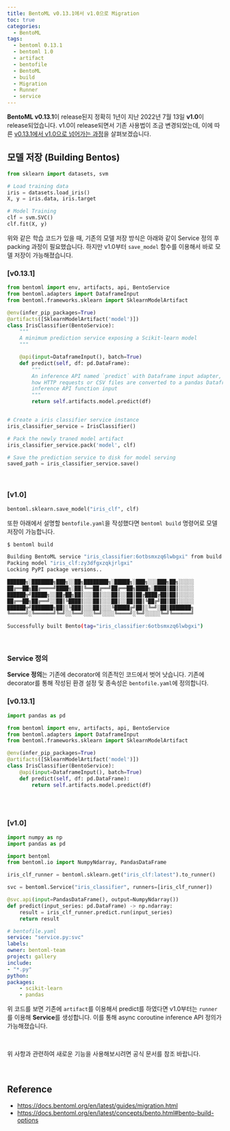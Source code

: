 ```yaml
---
title: BentoML v0.13.1에서 v1.0으로 Migration
toc: true
categories:
  - BentoML
tags:
  - bentoml 0.13.1
  - bentoml 1.0
  - artifact
  - bentofile
  - BentoML
  - build
  - Migration
  - Runner
  - service
---
```


**BentoML v0.13.1**이 release된지 정확히 1년이 지난 2022년 7월 13일 **v1.0**이 release되었습니다. v1.0이 release되면서 기존 사용법이 조금 변경되었는데, 이에 따른 <u>v0.13.1에서 v1.0으로 넘어가는 과정</u>을 살펴보겠습니다.

## **모델 저장 (Building Bentos)**

```python
from sklearn import datasets, svm

# Load training data
iris = datasets.load_iris()
X, y = iris.data, iris.target

# Model Training
clf = svm.SVC()
clf.fit(X, y)
```

위와 같은 학습 코드가 있을 때, 기존의 모델 저장 방식은 아래와 같이 Service 정의 후 packing 과정이 필요했습니다. 하지만 v1.0부터 `save_model` 함수를 이용해서 바로 모델 저장이 가능해졌습니다.


### **[v0.13.1]**

```python
from bentoml import env, artifacts, api, BentoService
from bentoml.adapters import DataframeInput
from bentoml.frameworks.sklearn import SklearnModelArtifact

@env(infer_pip_packages=True)
@artifacts([SklearnModelArtifact('model')])
class IrisClassifier(BentoService):
    """
    A minimum prediction service exposing a Scikit-learn model
    """

    @api(input=DataframeInput(), batch=True)
    def predict(self, df: pd.DataFrame):
        """
        An inference API named `predict` with Dataframe input adapter, which codifies
        how HTTP requests or CSV files are converted to a pandas Dataframe object as the
        inference API function input
        """
        return self.artifacts.model.predict(df)


# Create a iris classifier service instance
iris_classifier_service = IrisClassifier()

# Pack the newly traned model artifact
iris_classifier_service.pack('model', clf)

# Save the prediction service to disk for model serving
saved_path = iris_classifier_service.save()
```

<br>

### **[v1.0]**

```python
bentoml.sklearn.save_model("iris_clf", clf)
```

또한 아래에서 설명할 `bentofile.yaml`을 작성했다면 `bentoml build` 명령어로 모델 저장이 가능합니다.

```bash
$ bentoml build

Building BentoML service "iris_classifier:6otbsmxzq6lwbgxi" from build context "/home/user/gallery/quickstart"
Packing model "iris_clf:zy3dfgxzqkjrlgxi"
Locking PyPI package versions..

██████╗░███████╗███╗░░██╗████████╗░█████╗░███╗░░░███╗██╗░░░░░
██╔══██╗██╔════╝████╗░██║╚══██╔══╝██╔══██╗████╗░████║██║░░░░░
██████╦╝█████╗░░██╔██╗██║░░░██║░░░██║░░██║██╔████╔██║██║░░░░░
██╔══██╗██╔══╝░░██║╚████║░░░██║░░░██║░░██║██║╚██╔╝██║██║░░░░░
██████╦╝███████╗██║░╚███║░░░██║░░░╚█████╔╝██║░╚═╝░██║███████╗
╚═════╝░╚══════╝╚═╝░░╚══╝░░░╚═╝░░░░╚════╝░╚═╝░░░░░╚═╝╚══════╝

Successfully built Bento(tag="iris_classifier:6otbsmxzq6lwbgxi")
```

<br>

### **Service 정의**

**Service 정의**는 기존에 decorator에 의존적인 코드에서 벗어 낫습니다. 기존에 decorator를 통해 작성된 환경 설정 및 종속성은 `bentofile.yaml`에 정의합니다.

### **[v0.13.1]**

```python
import pandas as pd

from bentoml import env, artifacts, api, BentoService
from bentoml.adapters import DataframeInput
from bentoml.frameworks.sklearn import SklearnModelArtifact

@env(infer_pip_packages=True)
@artifacts([SklearnModelArtifact('model')])
class IrisClassifier(BentoService):
    @api(input=DataframeInput(), batch=True)
    def predict(self, df: pd.DataFrame):
        return self.artifacts.model.predict(df)
```

<br> 

### **[v1.0]**

```python
import numpy as np
import pandas as pd

import bentoml
from bentoml.io import NumpyNdarray, PandasDataFrame

iris_clf_runner = bentoml.sklearn.get("iris_clf:latest").to_runner()

svc = bentoml.Service("iris_classifier", runners=[iris_clf_runner])

@svc.api(input=PandasDataFrame(), output=NumpyNdarray())
def predict(input_series: pd.DataFrame) -> np.ndarray:
    result = iris_clf_runner.predict.run(input_series)
    return result
```

```yaml
# bentofile.yaml
service: "service.py:svc"
labels:
owner: bentoml-team
project: gallery
include:
- "*.py"
python:
packages:
    - scikit-learn
    - pandas
```

위 코드를 보면 기존에 `artifact`를 이용해서 predict를 하였다면 v1.0부터는 `runner`를 이용해 **Service**를 생성합니다. 이를 통해 async coroutine inference API 정의가 가능해졌습니다.

<br>

위 사항과 관련하여 새로운 기능을 사용해보시려면 공식 문서를 참조 바랍니다.

<br>

## **Reference**

* <https://docs.bentoml.org/en/latest/guides/migration.html>
* <https://docs.bentoml.org/en/latest/concepts/bento.html#bento-build-options>
